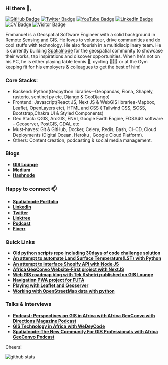 ### Hi there 👋,

<!--
**jeafreezy/jeafreezy** is a ✨ _special_ ✨ repository because its `README.md` (this file) appears on your GitHub profile.

Here are some ideas to get you started:

- 🔭 I’m currently working on ...
- 🌱 I’m currently learning ...
- 👯 I’m looking to collaborate on ...
- 🤔 I’m looking for help with ...
- 💬 Ask me about ...
- 📫 How to reach me: ...
- 😄 Pronouns: ...
- ⚡ Fun fact: ...
-->

[![GitHub Badge](https://img.shields.io/github/followers/jeafreezy?style=social)](https://github.com/jeafreezy?tab=followers)
[![Twitter Badge](https://img.shields.io/twitter/follow/jeafreezy?style=social)](https://twitter.com/jeafreezy)
[![YouTube Badge](https://img.shields.io/badge/My-YouTube-red)](https://youtube.com/channel/UCdYaK054HlTq49qOJDTh2oA)
[![LinkedIn Badge](https://img.shields.io/badge/My-LinkedIn-blue)](https://www.linkedin.com/in/emmanueljolaiya/)
[![CV Badge](https://img.shields.io/badge/My-CV-critical)](https://drive.google.com/file/d/1aEFxcO5ASXLUnKn_MRkVedzpqzedQfXG/view?usp=sharing)
![Visitor Badge](https://visitor-badge.laobi.icu/badge?page_id=jeafreezy.jeafreezy)

Emmanuel is a Geospatial Software Engineer with a solid background in Remote Sensing and GIS. He loves to volunteer, drive communities and do cool stuffs with technology. He also flourish in a multidisciplinary team. He is currently building [Spatialnode](https://spatialnode.net) for the geospatial community to showcase their works, tap inspirations and discover opportunities. When he's not on his PC, he is either playing table tennis 🏓, cycling 🚴🏾‍♂️ or at the Gym keeping fit for his employers & colleagues to get the best of him!

### Core Stacks:
- Backend: Python(Geopython libraries--Geopandas, Fiona, Shapely, rasterio, sentinel py etc, Django & GeoDjango)
- Frontend: Javascript(React JS, Next JS & WebGIS libraries-Mapbox, Leaflet, OpenLayers etc), HTML and CSS ( Tailwind CSS, SCSS, Bootstrap,Chakra UI & Styled Components)
- Geo Stack: QGIS, ArcGIS, ENVI, Google Earth Engine, FOSS4G software - Geoserver, PostGIS, GDAL etc
- Must-haves: Git & GitHub, Docker, Celery, Redis, Bash, CI-CD, Cloud Deployments (Digital Ocean, Heroku , Google Cloud Platform).
- Others: Content creation, podcasting & social media management.


### Blogs

- [**GIS Lounge**](https://www.gislounge.com/author/emmanuel-jolaiya/)
- [**Medium**](https://medium.com/@jolaiyaemmanuel)
- [**Hashnode**](https://jeafreezy.hashnode.dev/)

### Happy to connect 📫
- [**Spatialnode Portfolio**](https://spatialnode.net/emmanuel)
- [**LinkedIn**](https://www.linkedin.com/in/emmanueljolaiya/)
- [**Twitter**](https://twitter.com/jeafreezy)
- [**Linktree**](https://linktr.ee/JolaiyaEmmanuel)
- [**Podcast**](https://africageoconvo.com)
- [**Fiverr**](https://www.fiverr.com/jolaiyaemmanuel/help-you-with-your-gis-analysis)



### Quick Links
- [**Old python scripts repo including 30days of code challenge solution**](https://github.com/jeafreezy/Old-projects)
- [**An attempt to automate Land Surface Temperature(LST) with Python**](https://github.com/jeafreezy/LST-with-Python)
- [**An attempt to interface Shopify API with Node JS**](https://github.com/jeafreezy/shoppynode)
- [**Africa GeoConvo Website-First project with NextJS**](https://github.com/jeafreezy/Africa-GeoConvo-Podcast-Web)
- [**Web GIS roadmap blog with Tek Kshetri published on GIS Lounge**](https://github.com/jeafreezy/webgis-roadmap)
- [**Navigation PWA project for FUTA**](https://github.com/jeafreezy/FUTA-Campus-Guide)
- [**Playing with Leaflet and Geoserver**](https://github.com/jeafreezy/leaflet_geoserver_test)
- [**Working with OpenStreetMap data with python**](https://github.com/jeafreezy/FunScripts)

### Talks & Interviews
- [**Podcast: Perspectives on GIS in Africa with Africa GeoConvo with Directions Magazine Podcast**](https://www.youtube.com/watch?v=5mZSPL8we2Q)
- [**GIS Technology in Africa with WeDeyCode**](https://www.youtube.com/watch?v=oip7_dC2uyY&t=25s)
- [**Spatialnode-The New Community For GIS Professionals with Africa GeoConvo Podcast**](https://africageoconvo.com/shows/10)

Cheers!

![github stats](https://github-readme-stats.vercel.app/api?username=jeafreezy&show_icons=true)
